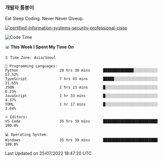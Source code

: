 ### 개발자 통붕이
Eat Sleep Coding.
Never Never Giveup.

[![certified-information-systems-security-professional-cissp](https://user-images.githubusercontent.com/44606727/157613689-acd84ec6-5f8f-4e79-89d9-a8d51f033634.png)](https://www.credly.com/badges/f394a010-85a0-450b-9136-8043af01d71c/public_url)

<!--START_SECTION:waka-->
![Code Time](http://img.shields.io/badge/Code%20Time-0%20secs-blue)

📊 **This Week I Spent My Time On** 

```text
⌚︎ Time Zone: Asia/Seoul

💬 Programming Languages: 
Python                   20 hrs 30 mins      ██████████████░░░░░░░░░░░   57.52% 
TypeScript               7 hrs 43 mins       █████░░░░░░░░░░░░░░░░░░░░   21.65% 
JSON                     2 hrs 13 mins       █░░░░░░░░░░░░░░░░░░░░░░░░   6.23% 
JavaScript               1 hr 33 mins        █░░░░░░░░░░░░░░░░░░░░░░░░   4.37% 
TOML                     1 hr 17 mins        █░░░░░░░░░░░░░░░░░░░░░░░░   3.64%

🔥 Editors: 
VS Code                  35 hrs 39 mins      █████████████████████████   100.0%

💻 Operating System: 
Windows                  35 hrs 39 mins      █████████████████████████   100.0%

```


 Last Updated on 25/07/2022 18:47:20 UTC
<!--END_SECTION:waka-->

